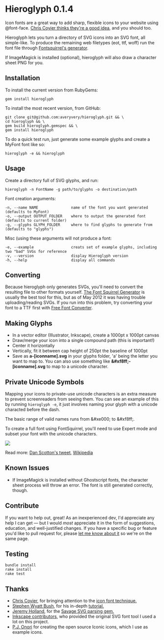 # Hieroglyph 0.1.4

Icon fonts are a great way to add sharp, flexible icons to your website using @font-face. [Chris Coyier thinks they're a good idea](http://css-tricks.com/using-fonts-for-icons/), and you should too.

Hieroglyph lets you turn a directory of SVG icons into an SVG font, all simple-like.
To produce the remaining web filetypes (eot, ttf, woff) run the font file through [Fontsquirrel's generator](http://www.fontsquirrel.com/fontface/generator).

If ImageMagick is installed (optional), hieroglyph will also draw a character sheet PNG for you.

## Installation

To install the current version from RubyGems:

	gem install hieroglyph

To install the most recent version, from GitHub:

	git clone git@github.com:averyvery/hieroglyph.git && \
	cd hieroglyph && \
	gem build hieroglyph.gemspec && \
	gem install hieroglyph

To do a quick test run, just generate some example glyphs and create a MyFont font like so:

	hieroglyph -e && hieroglyph

## Usage

Create a directory full of SVG glyphs, and run:

	hieroglyph -n FontName -g path/to/glyphs -o destination/path

Font creation arguments:

	-n, --name NAME               name of the font you want generated (defaults to MyFont)
	-o, --output OUTPUT_FOLDER    where to output the generated font (defaults to current folder)
	-g, --glyphs GLYPH_FOLDER     where to find glyphs to generate from (defaults to "glyphs")

Misc (using these arguments will not produce a font:

	-e, --example                 creats set of example glyphs, including two "bad" SVGs for reference
	-v, --version                 display Hieroglyph version
	-h, --help                    display all commands

## Converting

Because hieroglyph only generates SVGs, you'll need to convert the resulting file to other formats yourself. [The Font Squirrel Generator](http://www.fontsquirrel.com/fontface/generator) is usually the best tool for this, but as of May 2012 it was having trouble uploading/reading SVGs. If you run into this problem, try converting your font to a TTF first with [Free Font Converter](http://www.freefontconverter.com).

## Making Glyphs

- In a vector editor (Illustrator, Inkscape), create a 1000pt x 1000pt canvas
- Draw/merge your icon into a single compound path (this is important!)
- Center it horizontally
- Vertically, fit it between cap height of 250pt the baseline of 1000pt
- Save as **a-[iconname].svg** in your glyphs folder, 'a' being the letter you want to map to. You can also use something like **&<wbr>#xf8ff;-[iconname].svg** to map to a unicode character.

## Private Unicode Symbols

Mapping your icons to private-use unicode characters is an extra measure to prevent screenreaders from seeing them. You can see an example of this by running <code>hieroglyph -e</code>, it just involves naming your glyph with a unicode characted before the dash.

The basic range of valid names runs from &<wbr>#xe000; to &<wbr>#xf8ff;.

To create a full font using FontSquirrel, you'll need to use Expert mode and subset your font with the unicode characters.

<img src="https://raw.github.com/averyvery/hieroglyph/master/lib/hieroglyph/assets/fontsquirrel-subsetting.jpg" />

Read more: [Dan Scotton's tweet](http://twitter.com/#!/danscotton/statuses/180321697449263106), <a href="http://en.wikipedia.org/wiki/Private_Use_(Unicode)">Wikipedia</a>

## Known Issues

- If ImageMagick is installed without Ghostscript fonts, the character sheet process will throw an error. The font is still generated correctly, though.

## Contribute

If you want to help out, great! As an inexperienced dev, I'd appreciate any help I can get &mdash; but I would <em>most</em> appreciate it in the form of suggestions, education, and well-justified changes. If you have a specific bug or feature you'd like to pull request for, please [let me know about it](https://github.com/averyvery/hieroglyph/issues/new) so we're on the same page.

## Testing

    bundle install
    rake install
    rake test

## Thanks

- [Chris Coyier](http://chriscoyier.net/), for bringing attention to the [icon font technique.](http://css-tricks.com/using-fonts-for-icons/)
- [Stephen Wyatt Bush](http://stephenwyattbush.com/), for his in-depth [tutorial.](http://blog.stephenwyattbush.com/2012/02/01/making-an-icon-font)
- [Jeremy Holland](http://www.jeremypholland.com/), for the [Savage SVG parsing gem.](https://github.com/awebneck/savage)
- [Inkscape contributors](https://launchpad.net/inkscape/+topcontributors), who provided the original SVG font tool I used a lot on this project.
- [P.J. Onori](http://somerandomdude.com/work/iconic/) for creating the open source Iconic icons, which I use as example icons.
